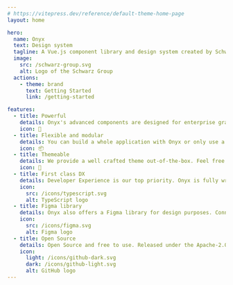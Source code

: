 ```yaml
---
# https://vitepress.dev/reference/default-theme-home-page
layout: home

hero:
  name: Onyx
  text: Design system
  tagline: A Vue.js component library and design system created by Schwarz IT.
  image:
    src: /schwarz-group.svg
    alt: Logo of the Schwarz Group
  actions:
    - theme: brand
      text: Getting Started
      link: /getting-started

features:
  - title: Powerful
    details: Onyx's advanced components are designed for enterprise grade applications. Including everything you need to build your next enterprise or even personal project.
    icon: 🚀
  - title: Flexible and modular
    details: You can build a whole application with Onyx or only use a few of our customizable components into an existing application.
    icon: 📦
  - title: Themeable
    details: We provide a well crafted theme out-of-the-box. Feel free to customize it to perfectly fit your look and feel.
    icon: 🎨
  - title: First class DX
    details: Developer Experience is our top priority. Onyx is fully written in TypeScript with great type support and generically typed components.
    icon:
      src: /icons/typescript.svg
      alt: TypeScript logo
  - title: Figma library
    details: Onyx also offers a Figma library for design purposes. Connecting Design and Development.
    icon:
      src: /icons/figma.svg
      alt: Figma logo
  - title: Open Source
    details: Open Source and free to use. Released under the Apache-2.0 License.
    icon:
      light: /icons/github-dark.svg
      dark: /icons/github-light.svg
      alt: GitHub logo
---
```


<script lang="ts" setup>
import { VPHomeSponsors } from "vitepress/theme";

const sponsors = [
  {
    tier: "Special Partners",
    size: "big",
    items: [
      {
        name: "STACKIT",
        img: "/runs-on-stackit.svg",
        url: "https://www.stackit.de",
      },
    ],
  },
];
</script>

<VPHomeSponsors message="Thanks to our Partners" :data="sponsors" />
